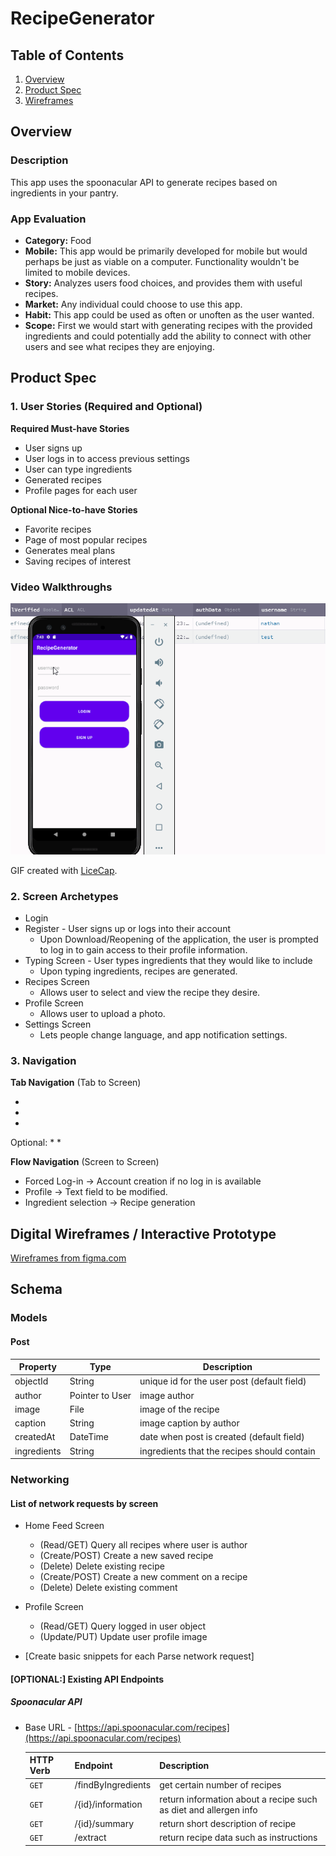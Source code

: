 # RecipeGenerator

## Table of Contents
1. [Overview](#Overview)
1. [Product Spec](#Product-Spec)
1. [Wireframes](#Wireframes)

## Overview

### Description
This app uses the spoonacular API to generate recipes based on ingredients in your pantry.

### App Evaluation
- **Category:** Food
- **Mobile:** This app would be primarily developed for mobile but would perhaps be just as viable on a computer. Functionality wouldn't be limited to mobile devices.
- **Story:** Analyzes users food choices, and provides them with useful recipes.
- **Market:** Any individual could choose to use this app.
- **Habit:** This app could be used as often or unoften as the user wanted.
- **Scope:** First we would start with generating recipes with the provided ingredients and could potentially add the ability to connect with other users and see what recipes they are enjoying.

## Product Spec
### 1. User Stories (Required and Optional)

**Required Must-have Stories**

* User signs up
* User logs in to access previous settings
* User can type ingredients
* Generated recipes
* Profile pages for each user

**Optional Nice-to-have Stories**

* Favorite recipes
* Page of most popular recipes
* Generates meal plans
* Saving recipes of interest

### Video Walkthroughs

<img src='LoginScreenWalkthrough.gif' title='Video Walkthrough' width='' alt='Video Walkthrough' />

GIF created with [LiceCap](http://www.cockos.com/licecap/).

### 2. Screen Archetypes

* Login 
* Register - User signs up or logs into their account
   * Upon Download/Reopening of the application, the user is prompted to log in to gain access to their profile information. 
* Typing Screen - User types ingredients that they would like to include
   * Upon typing ingredients, recipes are generated.
* Recipes Screen
   * Allows user to select and view the recipe they desire.
* Profile Screen 
   * Allows user to upload a photo.
* Settings Screen
   * Lets people change language, and app notification settings.

### 3. Navigation

**Tab Navigation** (Tab to Screen)

* 
* 
* 

Optional:
* 
* 

**Flow Navigation** (Screen to Screen)
* Forced Log-in -> Account creation if no log in is available
* Profile -> Text field to be modified. 
* Ingredient selection -> Recipe generation

## Digital Wireframes / Interactive Prototype
[Wireframes from figma.com](https://www.figma.com/file/mysRGKzkuw1cKg6sgv4joo/Mobile-UI-kit-Community?node-id=194%3A1561)

## Schema 

### Models
#### Post

   | Property      | Type     | Description |
   | ------------- | -------- | ------------|
   | objectId      | String   | unique id for the user post (default field) |
   | author        | Pointer to User| image author |
   | image         | File     | image of the recipe |
   | caption       | String   | image caption by author |
   | createdAt     | DateTime | date when post is created (default field) |
   | ingredients   | String   | ingredients that the recipes should contain |
   
### Networking
#### List of network requests by screen
   - Home Feed Screen
      - (Read/GET) Query all recipes where user is author
      - (Create/POST) Create a new saved recipe
      - (Delete) Delete existing recipe
      - (Create/POST) Create a new comment on a recipe
      - (Delete) Delete existing comment
   - Profile Screen
      - (Read/GET) Query logged in user object
      - (Update/PUT) Update user profile image

- [Create basic snippets for each Parse network request]

#### [OPTIONAL:] Existing API Endpoints
##### Spoonacular API
- Base URL - [https://api.spoonacular.com/recipes](https://api.spoonacular.com/recipes)

   HTTP Verb | Endpoint | Description
   ----------|----------|------------
    `GET`    | /findByIngredients | get certain number of recipes
    `GET`    | /{id}/information | return information about a recipe such as diet and allergen info
    `GET`    | /{id}/summary   | return short description of recipe
    `GET`    | /extract | return recipe data such as instructions
